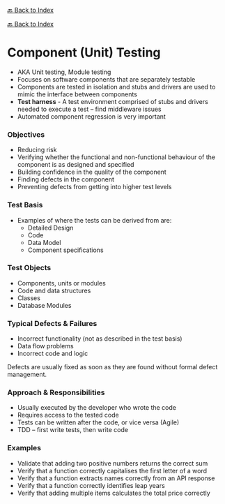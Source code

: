 [🔙 Back to Index](../index.md)

[🔙 Back to Index](../index.md)

# Component (Unit) Testing

* AKA Unit testing, Module testing
* Focuses on software components that are separately testable
* Components are tested in isolation and stubs and drivers are used to mimic the interface between components
* **Test harness** - A test environment comprised of stubs and drivers needed to execute a test – find middleware issues
* Automated component regression is very important

### Objectives
* Reducing risk
* Verifying whether the functional and non-functional behaviour of the component is as designed and specified
* Building confidence in the quality of the component
* Finding defects in the component
* Preventing defects from getting into higher test levels

### Test Basis
* Examples of where the tests can be derived from are:
  * Detailed Design
  * Code
  * Data Model
  * Component specifications

### Test Objects
* Components, units or modules
* Code and data structures
* Classes
* Database Modules

### Typical Defects & Failures
* Incorrect functionality (not as described in the test basis)
* Data flow problems
* Incorrect code and logic

Defects are usually fixed as soon as they are found without formal defect management.

### Approach & Responsibilities
* Usually executed by the developer who wrote the code
* Requires access to the tested code
* Tests can be written after the code, or vice versa (Agile)
* TDD – first write tests, then write code

### Examples
* Validate that adding two positive numbers returns the correct sum
* Verify that a function correctly capitalises the first letter of a word
* Verify that a function extracts names correctly from an API response
* Verify that a function correctly identifies leap years
* Verify that adding multiple items calculates the total price correctly